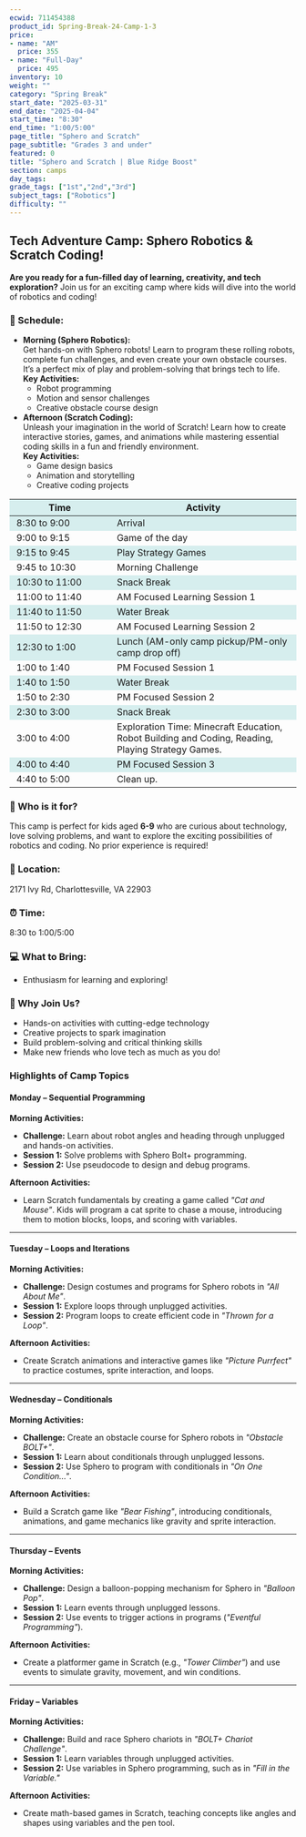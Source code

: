 ```yaml
---
ecwid: 711454388
product_id: Spring-Break-24-Camp-1-3
price:
- name: "AM"
  price: 355
- name: "Full-Day"
  price: 495
inventory: 10
weight: ""
category: "Spring Break"
start_date: "2025-03-31"
end_date: "2025-04-04"
start_time: "8:30"
end_time: "1:00/5:00"
page_title: "Sphero and Scratch"
page_subtitle: "Grades 3 and under"
featured: 0
title: "Sphero and Scratch | Blue Ridge Boost"
section: camps
day_tags: 
grade_tags: ["1st","2nd","3rd"]
subject_tags: ["Robotics"]
difficulty: ""
---
```

<h2><strong>Tech Adventure Camp: Sphero Robotics & Scratch Coding!</strong></h2>
<p><strong>Are you ready for a fun-filled day of learning, creativity, and tech exploration?</strong> Join us for an exciting camp where kids will dive into the world of robotics and coding!
</p>
<h3><strong>📅 Schedule:</strong></h3>
<ul>
	<li><strong>Morning (Sphero Robotics):</strong><br> Get hands-on with Sphero robots! Learn to program these rolling robots, complete fun challenges, and even create your own obstacle courses. It’s a perfect mix of play and problem-solving that brings tech to life.<br> <strong>Key Activities:</strong>
	<ul>
		<li>Robot programming</li>
		<li>Motion and sensor challenges</li>
		<li>Creative obstacle course design</li>
	</ul> </li>
	<li><strong>Afternoon (Scratch Coding):</strong><br> Unleash your imagination in the world of Scratch! Learn how to create interactive stories, games, and animations while mastering essential coding skills in a fun and friendly environment.<br> <strong>Key Activities:</strong>
	<ul>
		<li>Game design basics</li>
		<li>Animation and storytelling</li>
		<li>Creative coding projects</li>
	</ul> </li>
</ul>
<style>
          tr:nth-child(odd) {
            background-color: #D6EEEE;
          }
          td {
            padding-left: 12px;
            padding-right: 12px;
          }
</style>
<div class="table-responsive">
	<table class="table table-striped table-bordered">
	<thead class="thead-dark">
	<tr>
		<th scope="col" width="35%">Time
		</th>
		<th scope="col" width="65%">Activity
		</th>
	</tr>
	</thead>
	<tbody>
	<tr>
		<td>8:30 to 9:00
		</td>
		<td>Arrival
		</td>
	</tr>
	<tr>
		<td>9:00 to 9:15
		</td>
		<td>Game of the day
		</td>
	</tr>
	<tr>
		<td>9:15 to 9:45
		</td>
		<td>Play Strategy Games
		</td>
	</tr>
	<tr>
		<td>9:45 to 10:30
		</td>
		<td>Morning Challenge
		</td>
	</tr>
	<tr>
		<td>10:30 to 11:00
		</td>
		<td>Snack Break
		</td>
	</tr>
	<tr>
		<td>11:00 to 11:40
		</td>
		<td>AM Focused Learning Session 1
		</td>
	</tr>
	<tr>
		<td>11:40 to 11:50
		</td>
		<td>Water Break
		</td>
	</tr>
	<tr>
		<td>11:50 to 12:30
		</td>
		<td>AM Focused Learning Session 2
		</td>
	</tr>
	<tr>
		<td>12:30 to 1:00
		</td>
		<td>Lunch (AM-only camp pickup/PM-only camp drop off)
		</td>
	</tr>
	<tr>
		<td>1:00 to 1:40
		</td>
		<td>PM Focused Session 1
		</td>
	</tr>
	<tr>
		<td>1:40 to 1:50
		</td>
		<td>Water Break
		</td>
	</tr>
	<tr>
		<td>1:50 to 2:30
		</td>
		<td>PM Focused Session 2
		</td>
	</tr>
	<tr>
		<td>2:30 to 3:00
		</td>
		<td>Snack Break
		</td>
	</tr>
	<tr>
		<td>3:00 to 4:00
		</td>
		<td>Exploration Time: Minecraft Education, Robot Building and Coding, Reading, Playing Strategy Games.
		</td>
	</tr>
	<tr>
		<td>4:00 to 4:40
		</td>
		<td>PM Focused Session 3
		</td>
	</tr>
	<tr>
		<td>4:40 to 5:00
		</td>
		<td>Clean up.
		</td>
	</tr>
	</tbody>
	</table>
</div>
<h3><strong>🎯 Who is it for?</strong></h3>
<p>This camp is perfect for kids aged <strong>6</strong><strong>-9</strong> who are curious about technology, love solving problems, and want to explore the exciting possibilities of robotics and coding. No prior experience is required!
</p>
<h3><strong>📍 Location:</strong></h3>
<p>2171 Ivy Rd, Charlottesville, VA 22903
</p>
<h3><strong>⏰ Time:</strong></h3>
<p>8:30 to 1:00/5:00
</p>
<h3><strong>💻 What to Bring:</strong></h3>
<ul>
	<li>Enthusiasm for learning and exploring!</li>
</ul>
<h3><strong>🌟 Why Join Us?</strong></h3>
<ul>
	<li>Hands-on activities with cutting-edge technology</li>
	<li>Creative projects to spark imagination</li>
	<li>Build problem-solving and critical thinking skills</li>
	<li>Make new friends who love tech as much as you do!</li>
</ul>
<h3>Highlights of Camp Topics
</h3>
<ul>
</ul>
<h4><strong>Monday – Sequential Programming</strong></h4>
<p><strong>Morning Activities:</strong>
</p>
<ul>
	<li><strong>Challenge:</strong> Learn about robot angles and heading through unplugged and hands-on activities.</li>
	<li><strong>Session 1:</strong> Solve problems with Sphero Bolt+ programming.</li>
	<li><strong>Session 2:</strong> Use pseudocode to design and debug programs.</li>
</ul>
<p><strong>Afternoon Activities:</strong>
</p>
<ul>
	<li>Learn Scratch fundamentals by creating a game called <em>"Cat and Mouse"</em>. Kids will program a cat sprite to chase a mouse, introducing them to motion blocks, loops, and scoring with variables.</li>
</ul>
<hr>
<h4><strong>Tuesday – Loops and Iterations</strong></h4>
<p><strong>Morning Activities:</strong>
</p>
<ul>
	<li><strong>Challenge:</strong> Design costumes and programs for Sphero robots in <em>"All About Me"</em>.</li>
	<li><strong>Session 1:</strong> Explore loops through unplugged activities.</li>
	<li><strong>Session 2:</strong> Program loops to create efficient code in <em>"Thrown for a Loop"</em>.</li>
</ul>
<p><strong>Afternoon Activities:</strong>
</p>
<ul>
	<li>Create Scratch animations and interactive games like <em>"Picture Purrfect"</em> to practice costumes, sprite interaction, and loops.</li>
</ul>
<hr>
<h4><strong>Wednesday – Conditionals</strong></h4>
<p><strong>Morning Activities:</strong>
</p>
<ul>
	<li><strong>Challenge:</strong> Create an obstacle course for Sphero robots in <em>"Obstacle BOLT+"</em>.</li>
	<li><strong>Session 1:</strong> Learn about conditionals through unplugged lessons.</li>
	<li><strong>Session 2:</strong> Use Sphero to program with conditionals in <em>"On One Condition..."</em>.</li>
</ul>
<p><strong>Afternoon Activities:</strong>
</p>
<ul>
	<li>Build a Scratch game like <em>"Bear Fishing"</em>, introducing conditionals, animations, and game mechanics like gravity and sprite interaction.</li>
</ul>
<hr>
<h4><strong>Thursday – Events</strong></h4>
<p><strong>Morning Activities:</strong>
</p>
<ul>
	<li><strong>Challenge:</strong> Design a balloon-popping mechanism for Sphero in <em>"Balloon Pop"</em>.</li>
	<li><strong>Session 1:</strong> Learn events through unplugged lessons.</li>
	<li><strong>Session 2:</strong> Use events to trigger actions in programs (<em>"Eventful Programming"</em>).</li>
</ul>
<p><strong>Afternoon Activities:</strong>
</p>
<ul>
	<li>Create a platformer game in Scratch (e.g., <em>"Tower Climber"</em>) and use events to simulate gravity, movement, and win conditions.</li>
</ul>
<hr>
<h4><strong>Friday – Variables</strong></h4>
<p><strong>Morning Activities:</strong>
</p>
<ul>
	<li><strong>Challenge:</strong> Build and race Sphero chariots in <em>"BOLT+ Chariot Challenge"</em>.</li>
	<li><strong>Session 1:</strong> Learn variables through unplugged activities.</li>
	<li><strong>Session 2:</strong> Use variables in Sphero programming, such as in <em>"Fill in the Variable."</em></li>
</ul>
<p><strong>Afternoon Activities:</strong>
</p>
<ul>
	<li>Create math-based games in Scratch, teaching concepts like angles and shapes using variables and the pen tool.</li>
</ul>
